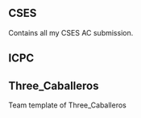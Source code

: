 ## CSES
Contains all my CSES AC submission.
## ICPC

## Three_Caballeros
Team template of Three_Caballeros
